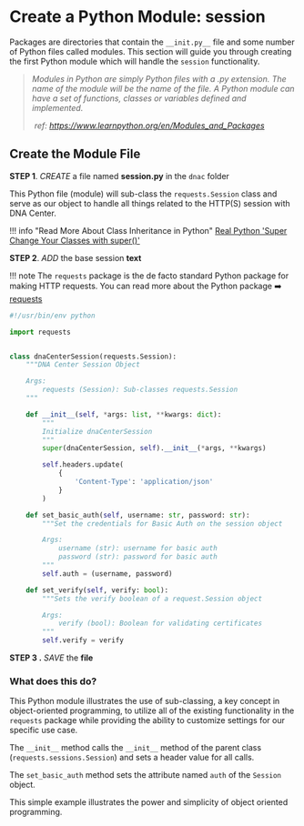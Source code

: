 # Create a Python Module: session

Packages are directories that contain the `__init.py__` file and some number of Python files called modules.   This section will guide you through creating the first Python module which will handle the `session` functionality.

> *Modules in Python are simply Python files with a .py extension. The name of the module will be the name of the file. A Python module can have a set of functions, classes or variables defined and implemented.*
>
> ​	*ref: https://www.learnpython.org/en/Modules_and_Packages*

## Create the Module File

**STEP 1**. *CREATE* a file named **session.py** in the `dnac` folder

This Python file (module) will sub-class the `requests.Session` class and serve as our object to handle all things related to the HTTP(S) session with DNA Center.

!!! info "Read More About Class Inheritance in Python"
    [Real Python 'Super Change Your Classes with super()'](https://realpython.com/python-super/)

**STEP 2**. *ADD* the base session **text**

!!! note
    The `requests` package is the de facto standard Python package for making HTTP requests.  You can read more about the Python package :arrow_right: [requests](https://docs.python-requests.org/en/master/)

```python
#!/usr/bin/env python

import requests


class dnaCenterSession(requests.Session):
    """DNA Center Session Object

    Args:
        requests (Session): Sub-classes requests.Session
    """

    def __init__(self, *args: list, **kwargs: dict):
        """
        Initialize dnaCenterSession
        """
        super(dnaCenterSession, self).__init__(*args, **kwargs)

        self.headers.update(
            {
                'Content-Type': 'application/json'
            }
        )

    def set_basic_auth(self, username: str, password: str):
        """Set the credentials for Basic Auth on the session object

        Args:
            username (str): username for basic auth
            password (str): password for basic auth
        """
        self.auth = (username, password)

    def set_verify(self, verify: bool):
        """Sets the verify boolean of a request.Session object

        Args:
            verify (bool): Boolean for validating certificates
        """
        self.verify = verify

```

**STEP 3 .** *SAVE* the **file**

### What does this do?

This Python module illustrates the use of sub-classing, a key concept in object-oriented programming, to utilize all of the existing functionality in the `requests` package while providing the ability to customize settings for our specific use case.

The `__init__` method calls the `__init__` method of the parent class (`requests.sessions.Session`) and sets a header value for all calls.

The `set_basic_auth` method sets the attribute named `auth` of the `Session` object.

This simple example illustrates the power and simplicity of object oriented programming.

